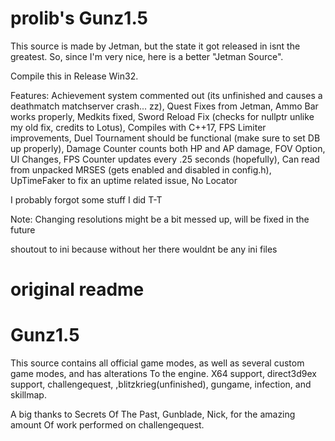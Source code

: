 # prolib's Gunz1.5 
This source is made by Jetman, but the state it got released in isnt the greatest.
So, since I'm very nice, here is a better "Jetman Source".

Compile this in Release Win32.

Features:
Achievement system commented out (its unfinished and causes a deathmatch matchserver crash... zz), 
Quest Fixes from Jetman, 
Ammo Bar works properly, 
Medkits fixed, 
Sword Reload Fix (checks for nullptr unlike my old fix, credits to Lotus), 
Compiles with C++17, 
FPS Limiter improvements, 
Duel Tournament should be functional (make sure to set DB up properly), 
Damage Counter counts both HP and AP damage, 
FOV Option, 
UI Changes, 
FPS Counter updates every .25 seconds (hopefully), 
Can read from unpacked MRSES (gets enabled and disabled in config.h),
UpTimeFaker to fix an uptime related issue,
No Locator

I probably forgot some stuff I did T-T

Note:
Changing resolutions might be a bit messed up, will be fixed in the future

shoutout to ini because without her there wouldnt be any ini files

# original readme
# Gunz1.5

This source contains all official game modes, as well as 
several custom game modes, and has alterations
To the engine. X64 support, direct3d9ex support, challengequest,
,blitzkrieg(unfinished), gungame, infection, and skillmap. 

A big thanks to Secrets Of The Past, Gunblade, Nick, for the amazing amount 
Of work performed on challengequest. 
